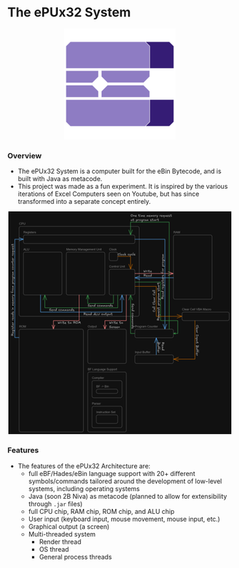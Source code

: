 # The ePUx32 System
<p align="center">
 <img src="MiscellanousFiles/eBF_icon.svg" alt="ePUx16 logo" width="250" height="250">
</p>

### Overview
- The ePUx32 System is a computer built for the eBin Bytecode, and is built with Java as metacode.
- This project was made as a fun experiment. It is inspired by the various iterations of Excel Computers seen on Youtube, but has since transformed into a separate concept entirely.
<p align="center">
 <img src="MiscellanousFiles/ePU Schematic.png" alt="ePUx16 logo" width="500" height="500">
</p>

### Features
- The features of the ePUx32 Architecture are:
   - full eBF/Hades/eBin language support with 20+ different symbols/commands tailored around the development of low-level systems, including operating systems
   - Java (soon 2B Niva) as metacode (planned to allow for extensibility through `.jar` files)
   - full CPU chip, RAM chip, ROM chip, and ALU chip
   - User input (keyboard input, mouse movement, mouse input, etc.)
   - Graphical output (a screen)
   - Multi-threaded system
     - Render thread
     - OS thread
     - General process threads

 <!-- add pictures of code, diagrams, and screenshots of images in the computer running here -->
